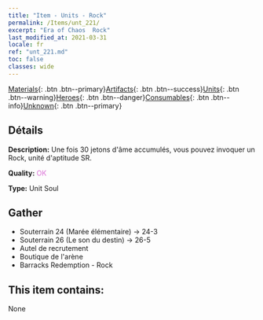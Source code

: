 ```yaml
---
title: "Item - Units - Rock"
permalink: /Items/unt_221/
excerpt: "Era of Chaos  Rock"
last_modified_at: 2021-03-31
locale: fr
ref: "unt_221.md"
toc: false
classes: wide
---
```

 [Materials](/fr/Items/){: .btn .btn--primary}[Artifacts](/fr/Items/Artifacts/){: .btn .btn--success}[Units](/fr/Items/Units/){: .btn .btn--warning}[Heroes](/fr/Items/Heroes/){: .btn .btn--danger}[Consumables](/fr/Items/Consumables/){: .btn .btn--info}[Unknown](/fr/Items/Unknown/){: .btn .btn--primary}

## Détails
 **Description:** Une fois 30 jetons d'âme accumulés, vous pouvez invoquer un Rock, unité d'aptitude SR.

 **Quality:** <span style="color: #DA70D6">OK</span>

 **Type:** Unit Soul

## Gather

*    Souterrain 24 (Marée élémentaire) -> 24-3 
*    Souterrain 26 (Le son du destin) -> 26-5 
*    Autel de recrutement 
*    Boutique de l'arène 
*    Barracks Redemption - Rock 

## This item contains:

  None

